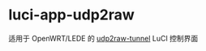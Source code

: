 # luci-app-udp2raw
适用于 OpenWRT/LEDE 的 [udp2raw-tunnel](https://github.com/wangyu-/udp2raw-tunnel) LuCI 控制界面
